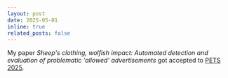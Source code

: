 ```yaml
---
layout: post
date: 2025-05-01
inline: true
related_posts: false
---
```


My paper *Sheep's clothing, wolfish impact: Automated detection and evaluation of problematic 'allowed' advertisements* got accepted to [PETS 2025](https://petsymposium.org/cfp25.php).
